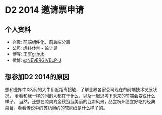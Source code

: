 # D2 2014 邀请票申请

## 个人资料

- 兴趣: 前端组件化、前后端分离
- 公司: 虎扑体育 - 设计部
- 博客: [王军github](https://github.com/nevergiveup-j) 
- 微博: [@NEVERGIVEUP-J](http://weibo.com/wjun29)

## 想参加D2 2014的原因

想和业界牛X闪闪的大牛们近距离接触，了解业界各家公司现在的前端技术发展状况，
看看和我一样的同龄人都在干什么，以及一起思考下未来的前端会变成什么样子，
当然，还想在凉爽的金秋逛逛美丽的西湖风景，品尝杭州便宜好吃的经典菜目，看看传说中的苏杭婉约的软妹纸是什么样子的。
